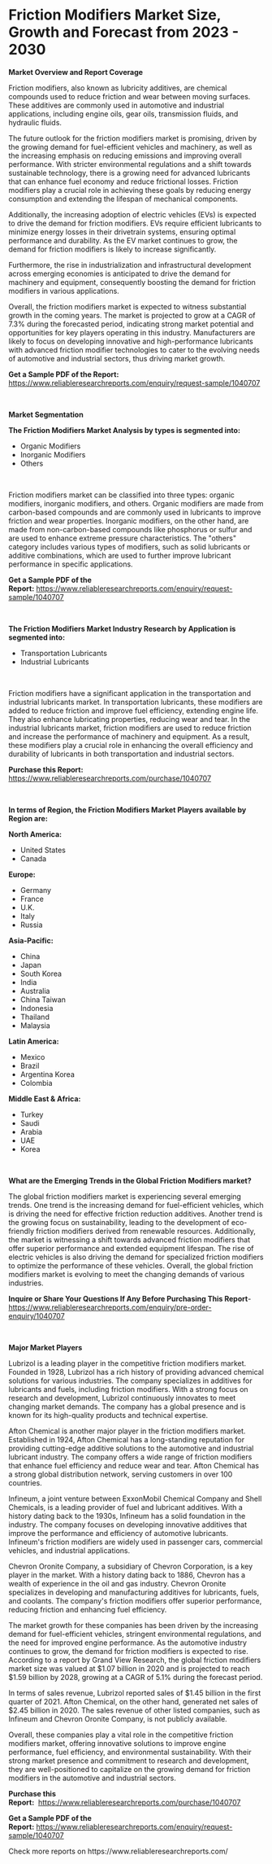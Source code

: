 <p><h1>Friction Modifiers Market Size, Growth and Forecast from 2023 - 2030</h1></p><p><strong>Market Overview and Report Coverage</strong></p>
<p><p>Friction modifiers, also known as lubricity additives, are chemical compounds used to reduce friction and wear between moving surfaces. These additives are commonly used in automotive and industrial applications, including engine oils, gear oils, transmission fluids, and hydraulic fluids. </p><p>The future outlook for the friction modifiers market is promising, driven by the growing demand for fuel-efficient vehicles and machinery, as well as the increasing emphasis on reducing emissions and improving overall performance. With stricter environmental regulations and a shift towards sustainable technology, there is a growing need for advanced lubricants that can enhance fuel economy and reduce frictional losses. Friction modifiers play a crucial role in achieving these goals by reducing energy consumption and extending the lifespan of mechanical components.</p><p>Additionally, the increasing adoption of electric vehicles (EVs) is expected to drive the demand for friction modifiers. EVs require efficient lubricants to minimize energy losses in their drivetrain systems, ensuring optimal performance and durability. As the EV market continues to grow, the demand for friction modifiers is likely to increase significantly.</p><p>Furthermore, the rise in industrialization and infrastructural development across emerging economies is anticipated to drive the demand for machinery and equipment, consequently boosting the demand for friction modifiers in various applications.</p><p>Overall, the friction modifiers market is expected to witness substantial growth in the coming years. The market is projected to grow at a CAGR of 7.3% during the forecasted period, indicating strong market potential and opportunities for key players operating in this industry. Manufacturers are likely to focus on developing innovative and high-performance lubricants with advanced friction modifier technologies to cater to the evolving needs of automotive and industrial sectors, thus driving market growth.</p></p>
<p><strong>Get a Sample PDF of the Report:</strong> <a href="https://www.reliableresearchreports.com/enquiry/request-sample/1040707">https://www.reliableresearchreports.com/enquiry/request-sample/1040707</a></p>
<p>&nbsp;</p>
<p><strong>Market Segmentation</strong></p>
<p><strong>The Friction Modifiers Market Analysis by types is segmented into:</strong></p>
<p><ul><li>Organic Modifiers</li><li>Inorganic Modifiers</li><li>Others</li></ul></p>
<p>&nbsp;</p>
<p><p>Friction modifiers market can be classified into three types: organic modifiers, inorganic modifiers, and others. Organic modifiers are made from carbon-based compounds and are commonly used in lubricants to improve friction and wear properties. Inorganic modifiers, on the other hand, are made from non-carbon-based compounds like phosphorus or sulfur and are used to enhance extreme pressure characteristics. The "others" category includes various types of modifiers, such as solid lubricants or additive combinations, which are used to further improve lubricant performance in specific applications.</p></p>
<p><strong>Get a Sample PDF of the Report:</strong>&nbsp;<a href="https://www.reliableresearchreports.com/enquiry/request-sample/1040707">https://www.reliableresearchreports.com/enquiry/request-sample/1040707</a></p>
<p>&nbsp;</p>
<p><strong>The Friction Modifiers Market Industry Research by Application is segmented into:</strong></p>
<p><ul><li>Transportation Lubricants</li><li>Industrial Lubricants</li></ul></p>
<p>&nbsp;</p>
<p><p>Friction modifiers have a significant application in the transportation and industrial lubricants market. In transportation lubricants, these modifiers are added to reduce friction and improve fuel efficiency, extending engine life. They also enhance lubricating properties, reducing wear and tear. In the industrial lubricants market, friction modifiers are used to reduce friction and increase the performance of machinery and equipment. As a result, these modifiers play a crucial role in enhancing the overall efficiency and durability of lubricants in both transportation and industrial sectors.</p></p>
<p><strong>Purchase this Report:</strong>&nbsp; <a href="https://www.reliableresearchreports.com/purchase/1040707">https://www.reliableresearchreports.com/purchase/1040707</a></p>
<p>&nbsp;</p>
<p><strong>In terms of Region, the Friction Modifiers Market Players available by Region are:</strong></p>
<p>
    <p> <strong> North America: </strong>
        <ul>
            <li>United States</li>
            <li>Canada</li>
        </ul>
        </p> 
    <p> <strong> Europe: </strong>
        <ul>
            <li>Germany</li>
            <li>France</li>
            <li>U.K.</li>
            <li>Italy</li>
            <li>Russia</li>
        </ul>
        </p> 
    <p> <strong> Asia-Pacific: </strong>
        <ul>
            <li>China</li>
            <li>Japan</li>
            <li>South Korea</li>
            <li>India</li>
            <li>Australia</li>
            <li>China Taiwan</li>
            <li>Indonesia</li>
            <li>Thailand</li>
            <li>Malaysia</li>
        </ul>
        </p> 
    <p> <strong> Latin America: </strong>
        <ul>
            <li>Mexico</li>
            <li>Brazil</li>
            <li>Argentina Korea</li>
            <li>Colombia</li>
        </ul>
        </p> 
    <p> <strong> Middle East & Africa: </strong>
        <ul>
            <li>Turkey</li>
            <li>Saudi</li>
            <li>Arabia</li>
            <li>UAE</li>
            <li>Korea</li>
        </ul>
    </p>
    </p>
<p>&nbsp;</p>
<p><strong>What are the Emerging Trends in the Global Friction Modifiers market?</strong></p>
<p><p>The global friction modifiers market is experiencing several emerging trends. One trend is the increasing demand for fuel-efficient vehicles, which is driving the need for effective friction reduction additives. Another trend is the growing focus on sustainability, leading to the development of eco-friendly friction modifiers derived from renewable resources. Additionally, the market is witnessing a shift towards advanced friction modifiers that offer superior performance and extended equipment lifespan. The rise of electric vehicles is also driving the demand for specialized friction modifiers to optimize the performance of these vehicles. Overall, the global friction modifiers market is evolving to meet the changing demands of various industries.</p></p>
<p><strong>Inquire or Share Your Questions If Any Before Purchasing This Report</strong>- <a href="https://www.reliableresearchreports.com/enquiry/pre-order-enquiry/1040707">https://www.reliableresearchreports.com/enquiry/pre-order-enquiry/1040707</a></p>
<p>&nbsp;</p>
<p><strong>Major Market Players</strong></p>
<p><p>Lubrizol is a leading player in the competitive friction modifiers market. Founded in 1928, Lubrizol has a rich history of providing advanced chemical solutions for various industries. The company specializes in additives for lubricants and fuels, including friction modifiers. With a strong focus on research and development, Lubrizol continuously innovates to meet changing market demands. The company has a global presence and is known for its high-quality products and technical expertise.</p><p>Afton Chemical is another major player in the friction modifiers market. Established in 1924, Afton Chemical has a long-standing reputation for providing cutting-edge additive solutions to the automotive and industrial lubricant industry. The company offers a wide range of friction modifiers that enhance fuel efficiency and reduce wear and tear. Afton Chemical has a strong global distribution network, serving customers in over 100 countries.</p><p>Infineum, a joint venture between ExxonMobil Chemical Company and Shell Chemicals, is a leading provider of fuel and lubricant additives. With a history dating back to the 1930s, Infineum has a solid foundation in the industry. The company focuses on developing innovative additives that improve the performance and efficiency of automotive lubricants. Infineum's friction modifiers are widely used in passenger cars, commercial vehicles, and industrial applications.</p><p>Chevron Oronite Company, a subsidiary of Chevron Corporation, is a key player in the market. With a history dating back to 1886, Chevron has a wealth of experience in the oil and gas industry. Chevron Oronite specializes in developing and manufacturing additives for lubricants, fuels, and coolants. The company's friction modifiers offer superior performance, reducing friction and enhancing fuel efficiency.</p><p>The market growth for these companies has been driven by the increasing demand for fuel-efficient vehicles, stringent environmental regulations, and the need for improved engine performance. As the automotive industry continues to grow, the demand for friction modifiers is expected to rise. According to a report by Grand View Research, the global friction modifiers market size was valued at $1.07 billion in 2020 and is projected to reach $1.59 billion by 2028, growing at a CAGR of 5.1% during the forecast period.</p><p>In terms of sales revenue, Lubrizol reported sales of $1.45 billion in the first quarter of 2021. Afton Chemical, on the other hand, generated net sales of $2.45 billion in 2020. The sales revenue of other listed companies, such as Infineum and Chevron Oronite Company, is not publicly available.</p><p>Overall, these companies play a vital role in the competitive friction modifiers market, offering innovative solutions to improve engine performance, fuel efficiency, and environmental sustainability. With their strong market presence and commitment to research and development, they are well-positioned to capitalize on the growing demand for friction modifiers in the automotive and industrial sectors.</p></p>
<p><strong>Purchase this Report:</strong>&nbsp;&nbsp;<a href="https://www.reliableresearchreports.com/purchase/1040707">https://www.reliableresearchreports.com/purchase/1040707</a></p>
<p></p>
<p><strong>Get a Sample PDF of the Report:</strong>&nbsp;<a href="https://www.reliableresearchreports.com/enquiry/request-sample/1040707">https://www.reliableresearchreports.com/enquiry/request-sample/1040707</a></p>
<p>Check more reports on https://www.reliableresearchreports.com/</p>